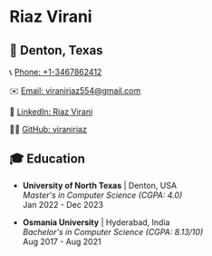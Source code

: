 # Riaz Virani

## 📍 Denton, Texas

📞 [Phone: +1-3467862412](tel:+1-3467862412)

✉️ [Email: viraniriaz554@gmail.com](mailto:viraniriaz554@gmail.com)

🔗 [LinkedIn: Riaz Virani](https://www.linkedin.com/in/riaz-virani/)

👨‍💻 [GitHub: viraniriaz](https://github.com/viraniriaz)

## 🎓 Education

- **University of North Texas** | Denton, USA  
  *Master's in Computer Science (CGPA: 4.0)*  
  Jan 2022 - Dec 2023  

- **Osmania University** | Hyderabad, India  
  *Bachelor's in Computer Science (CGPA: 8.13/10)*  
  Aug 2017 - Aug 2021  


